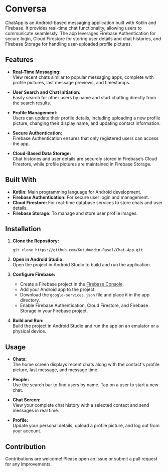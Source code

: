 # Conversa

ChatApp is an Android-based messaging application built with Kotlin and Firebase. It provides real-time chat functionality, allowing users to communicate seamlessly. The app leverages Firebase Authentication for secure login, Cloud Firestore for storing user details and chat histories, and Firebase Storage for handling user-uploaded profile pictures.

## Features

- **Real-Time Messaging:**  
  View recent chats similar to popular messaging apps, complete with profile pictures, last message previews, and timestamps.

- **User Search and Chat Initiation:**  
  Easily search for other users by name and start chatting directly from the search results.

- **Profile Management:**  
  Users can update their profile details, including uploading a new profile picture, changing their display name, and updating contact information.

- **Secure Authentication:**  
  Firebase Authentication ensures that only registered users can access the app.

- **Cloud-Based Data Storage:**  
  Chat histories and user details are securely stored in Firebase’s Cloud Firestore, while profile pictures are maintained in Firebase Storage.

## Built With

- **Kotlin:** Main programming language for Android development.
- **Firebase Authentication:** For secure user login and management.
- **Cloud Firestore:** For real-time database services to store chats and user details.
- **Firebase Storage:** To manage and store user profile images.

## Installation

1. **Clone the Repository:**
   ```
   git clone https://github.com/Kutubuddin-Rasel/Chat-App.git
   ```
2. **Open in Android Studio:**  
   Open the project in Android Studio to build and run the application.

3. **Configure Firebase:**  
   - Create a Firebase project in the [Firebase Console](https://console.firebase.google.com/).
   - Add your Android app to the project.
   - Download the `google-services.json` file and place it in the app directory.
   - Enable Firebase Authentication, Cloud Firestore, and Firebase Storage in your Firebase project.

4. **Build and Run:**  
   Build the project in Android Studio and run the app on an emulator or a physical device.

## Usage

- **Chats:**  
  The home screen displays recent chats along with the contact's profile picture, last message, and message time.

- **People:**  
  Use the search bar to find users by name. Tap on a user to start a new chat.

- **Chat Screen:**  
  View your complete chat history with a selected contact and send messages in real time.

- **Profile:**  
  Update your personal details, upload a profile picture, and log out from your account.
  
## Contribution

Contributions are welcome! Please open an issue or submit a pull request for any improvements.
